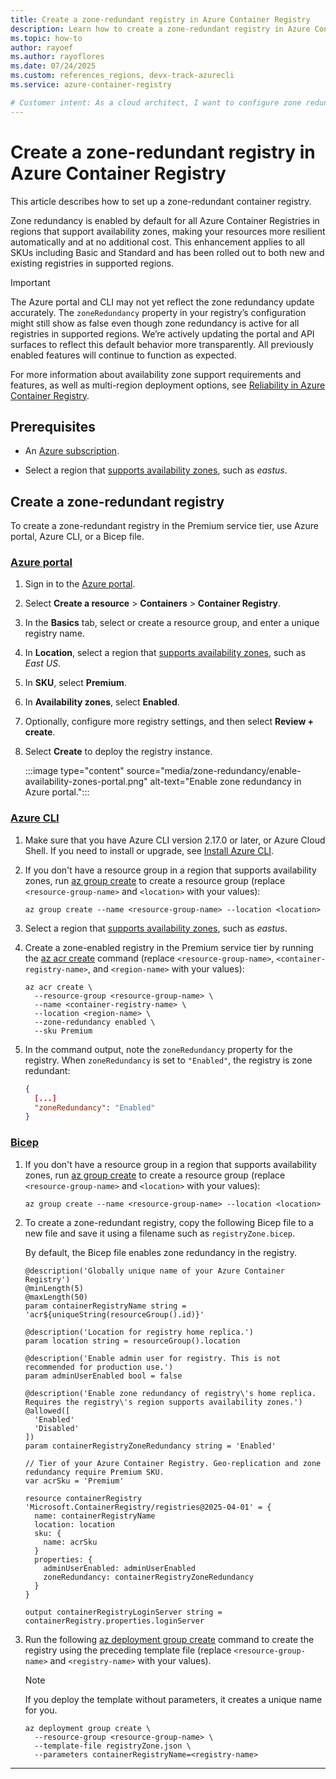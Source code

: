 ```yaml
---
title: Create a zone-redundant registry in Azure Container Registry
description: Learn how to create a zone-redundant registry in Azure Container Registry
ms.topic: how-to
author: rayoef
ms.author: rayoflores
ms.date: 07/24/2025
ms.custom: references_regions, devx-track-azurecli
ms.service: azure-container-registry

# Customer intent: As a cloud architect, I want to configure zone redundancy for Azure Container Registry, so that I can ensure high availability and resiliency for container images within a specific region.
---
```


# Create a zone-redundant registry in Azure Container Registry

This article describes how to set up a zone-redundant container registry.

Zone redundancy is enabled by default for all Azure Container Registries in regions that support availability zones, making your resources more resilient automatically and at no additional cost. This enhancement applies to all SKUs including Basic and Standard and has been rolled out to both new and existing registries in supported regions.

>[!IMPORTANT]
>The Azure portal and CLI may not yet reflect the zone redundancy update accurately. The `zoneRedundancy` property in your registry’s configuration might still show as false even though zone redundancy is active for all registries in supported regions. We’re actively updating the portal and API surfaces to reflect this default behavior more transparently. All previously enabled features will continue to function as expected.

For more information about availability zone support requirements and features, as well as multi-region deployment options, see [Reliability in Azure Container Registry](/azure/reliability/reliability-container-registry).

## Prerequisites

- An [Azure subscription](https://azure.microsoft.com/pricing/purchase-options/azure-account?cid=msft_learn).

- Select a region that [supports availability zones](/azure/reliability/regions-list), such as *eastus*.

## Create a zone-redundant registry

To create a zone-redundant registry in the Premium service tier, use Azure portal, Azure CLI, or a Bicep file.

### [Azure portal](#tab/portal)

1. Sign in to the [Azure portal](https://portal.azure.com).

1. Select **Create a resource** > **Containers** > **Container Registry**.

1. In the **Basics** tab, select or create a resource group, and enter a unique registry name.

1. In **Location**, select a region that [supports availability zones](/azure/reliability/regions-list), such as *East US*.

1. In **SKU**, select **Premium**.

1. In **Availability zones**, select **Enabled**.

1. Optionally, configure more registry settings, and then select **Review + create**.

1. Select **Create** to deploy the registry instance.

    :::image type="content" source="media/zone-redundancy/enable-availability-zones-portal.png" alt-text="Enable zone redundancy in Azure portal.":::


### [Azure CLI](#tab/cli)

1. Make sure that you have Azure CLI version 2.17.0 or later, or Azure Cloud Shell. If you need to install or upgrade, see [Install Azure CLI](/cli/azure/install-azure-cli).

1. If you don't have a resource group in a region that supports availability zones, run [az group create](/cli/azure/group#az-group-create) to create a resource group (replace `<resource-group-name>` and `<location>` with your values):

    ```azurecli
    az group create --name <resource-group-name> --location <location>
    ```

1. Select a region that [supports availability zones](/azure/reliability/regions-list), such as *eastus*.

1. Create a zone-enabled registry in the Premium service tier by running the [az acr create](/cli/azure/acr#az-acr-create) command (replace `<resource-group-name>`, `<container-registry-name>`, and `<region-name>` with your values):

    ```azurecli
    az acr create \
      --resource-group <resource-group-name> \
      --name <container-registry-name> \
      --location <region-name> \
      --zone-redundancy enabled \
      --sku Premium
    ```

1. In the command output, note the `zoneRedundancy` property for the registry. When `zoneRedundancy` is set to `"Enabled"`, the registry is zone redundant:
    
    ```JSON
    {
      [...]
      "zoneRedundancy": "Enabled"
    }
    ```

### [Bicep](#tab/biep)

1. If you don't have a resource group in a region that supports availability zones, run [az group create](/cli/azure/group#az-group-create) to create a resource group (replace `<resource-group-name>` and `<location>` with your values):

    ```azurecli
    az group create --name <resource-group-name> --location <location>
    ```

1. To create a zone-redundant registry, copy the following Bicep file to a new file and save it using a filename such as `registryZone.bicep`. 

    By default, the Bicep file enables zone redundancy in the registry.

    ```bicep
    @description('Globally unique name of your Azure Container Registry')
    @minLength(5)
    @maxLength(50)
    param containerRegistryName string = 'acr${uniqueString(resourceGroup().id)}'

    @description('Location for registry home replica.')
    param location string = resourceGroup().location

    @description('Enable admin user for registry. This is not recommended for production use.')
    param adminUserEnabled bool = false

    @description('Enable zone redundancy of registry\'s home replica. Requires the registry\'s region supports availability zones.')
    @allowed([
      'Enabled'
      'Disabled'
    ])
    param containerRegistryZoneRedundancy string = 'Enabled'

    // Tier of your Azure Container Registry. Geo-replication and zone redundancy require Premium SKU.
    var acrSku = 'Premium'

    resource containerRegistry 'Microsoft.ContainerRegistry/registries@2025-04-01' = {
      name: containerRegistryName
      location: location
      sku: {
        name: acrSku
      }
      properties: {
        adminUserEnabled: adminUserEnabled
        zoneRedundancy: containerRegistryZoneRedundancy
      }
    }

    output containerRegistryLoginServer string = containerRegistry.properties.loginServer
    ```
    
1. Run the following [az deployment group create](/cli/azure/deployment/group#az-deployment-group-create) command to create the registry using the preceding template file (replace `<resource-group-name>` and `<registry-name>` with your values). 

     >[!NOTE]
     > If you deploy the template without parameters, it creates a unique name for you.

    
    ```azurecli
    az deployment group create \
      --resource-group <resource-group-name> \
      --template-file registryZone.json \
      --parameters containerRegistryName=<registry-name> 
    ```

---
